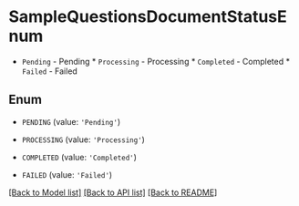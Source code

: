 # SampleQuestionsDocumentStatusEnum

* `Pending` - Pending * `Processing` - Processing * `Completed` - Completed * `Failed` - Failed

## Enum

* `PENDING` (value: `'Pending'`)

* `PROCESSING` (value: `'Processing'`)

* `COMPLETED` (value: `'Completed'`)

* `FAILED` (value: `'Failed'`)

[[Back to Model list]](../README.md#documentation-for-models) [[Back to API list]](../README.md#documentation-for-api-endpoints) [[Back to README]](../README.md)


